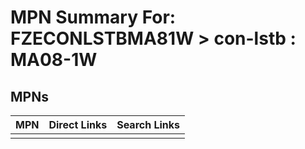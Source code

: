 



# MPN Summary For: FZECONLSTBMA81W > con-lstb : MA08-1W

## MPNs
  

|MPN|Direct Links|Search Links|
| :--- | :--- | :--- |
||||
